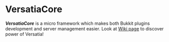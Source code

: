 

# VersatiaCore
***VersatiaCore*** is a micro framework which makes both Bukkit plugins development and server management easier.
Look at [Wiki page](https://github.com/Marcoral/VersatiaCore-API/wiki) to discover power of Versatia!